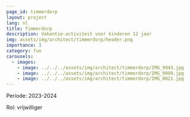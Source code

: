 ```yaml
---
page_id: timmerdorp
layout: project
lang: nl
title: Timmerdorp
description: Vakantie-activiteit voor kinderen 12 jaar
img: assets/img/architect/timmerdorp/header.png
importance: 3
category: fun
carousels:
  - images:
    - image: ../../../assets/img/architect/timmerdorp/IMG_9943.jpg
    - image: ../../../assets/img/architect/timmerdorp/IMG_9999.jpg
    - image: ../../../assets/img/architect/timmerdorp/IMG_0021.jpg
---
```


Periode: 2023-2024

Rol: vrijwilliger
